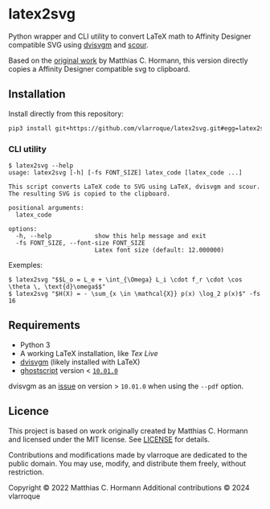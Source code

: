 # latex2svg

Python wrapper and CLI utility to convert LaTeX math to Affinity Designer compatible SVG using
[dvisvgm](https://dvisvgm.de/) and [scour](https://github.com/scour-project/scour).

Based on the [original work](https://github.com/Moonbase59/latex2svg) by Matthias C. Hormann, this version directly copies a Affinity Designer compatible svg to clipboard.

## Installation

Install directly from this repository:

```bash
pip3 install git+https://github.com/vlarroque/latex2svg.git#egg=latex2svg
```

### CLI utility

```
$ latex2svg --help
usage: latex2svg [-h] [-fs FONT_SIZE] latex_code [latex_code ...]

This script converts LaTeX code to SVG using LaTeX, dvisvgm and scour. The resulting SVG is copied to the clipboard.

positional arguments:
  latex_code

options:
  -h, --help            show this help message and exit
  -fs FONT_SIZE, --font-size FONT_SIZE
                        Latex font size (default: 12.000000)
```

Exemples:
```
$ latex2svg "$$L_o = L_e + \int_{\Omega} L_i \cdot f_r \cdot \cos \theta \, \text{d}\omega$$"
$ latex2svg "$H(X) = - \sum_{x \in \mathcal{X}} p(x) \log_2 p(x)$" -fs 16
```

## Requirements

- Python 3
- A working LaTeX installation, like _Tex Live_
- [dvisvgm](https://dvisvgm.de/) (likely installed with LaTeX)
- [ghostscript](https://www.ghostscript.com/) version < [`10.01.0`](https://github.com/ArtifexSoftware/ghostpdl-downloads/releases/tag/gs1000)

dvisvgm as an [issue](https://dvisvgm.de/Manpage/) on version > `10.01.0` when using the `--pdf` option.

## Licence

This project is based on work originally created by Matthias C. Hormann and licensed under the MIT license. See [LICENSE](LICENSE) for details.

Contributions and modifications made by vlarroque are dedicated to the public domain. You may use, modify, and distribute them freely, without restriction.

Copyright © 2022 Matthias C. Hormann
Additional contributions © 2024 vlarroque
